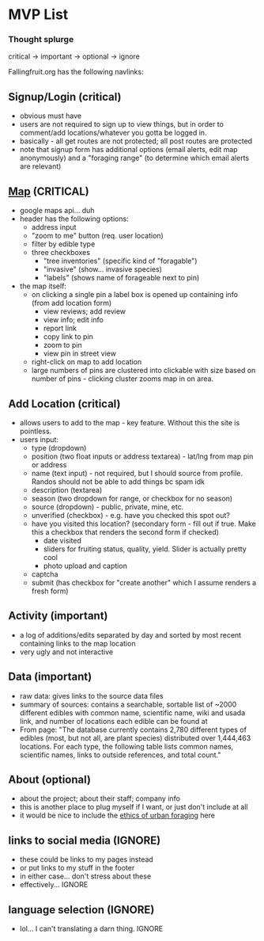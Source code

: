 # MVP List


### Thought splurge

critical -> important -> optional -> ignore

Fallingfruit.org has the following navlinks:

## Signup/Login (critical)
- obvious must have
- users are not required to sign up to view things, but in order to comment/add locations/whatever you gotta be logged in.
- basically - all get routes are not protected; all post routes are protected
- note that signup form has additional options (email alerts, edit map anonymously) and a "foraging range" (to determine which email alerts are relevant)

## [Map](map_feature.md) (CRITICAL)
- google maps api... duh
- header has the following options:
  - address input
  - "zoom to me" button (req. user location)
  - filter by edible type
  - three checkboxes
    - "tree inventories" (specific kind of "foragable")
    - "invasive" (show... invasive species)
    - "labels" (shows name of forageable next to pin)
- the map itself:
  - on clicking a single pin a label box is opened up containing info (from add location form)
    - view reviews; add review
    - view info; edit info
    - report link
    - copy link to pin
    - zoom to pin
    - view pin in street view
  - right-click on map to add location
  - large numbers of pins are clustered into clickable with size based on number of pins - clicking cluster zooms map in on area.

## Add Location (critical)
- allows users to add to the map - key feature. Without this the site is pointless.
- users input:
  - type (dropdown)
  - position (two float inputs or address textarea) - lat/lng from map pin or address
  - name (text input) - not required, but I should source from profile. Randos should not be able to add things bc spam idk
  - description (textarea)
  - season (two dropdown for range, or checkbox for no season)
  - source (dropdown) - public, private, mine, etc.
  - unverified (checkbox) - e.g. have you checked this spot out?
  - have you visited this location? (secondary form - fill out if true. Make this a checkbox that renders the second form if checked)
    - date visited
    - sliders for fruiting status, quality, yield. Slider is actually pretty cool
    - photo upload and caption
  - captcha
  - submit (has checkbox for "create another" which I assume renders a fresh form)

## Activity (important)
- a log of additions/edits separated by day and sorted by most recent containing links to the map location
- very ugly and not interactive

## Data (important)
- raw data: gives links to the source data files
- summary of sources: contains a searchable, sortable list of ~2000 different edibles with common name, scientific name, wiki and usada link, and number of locations each edible can be found at
- From page: "The database currently contains 2,780 different types of edibles (most, but not all, are plant species) distributed over 1,444,463 locations. For each type, the following table lists common names, scientific names, links to outside references, and total count."

## About (optional)
- about the project; about their staff; company info
- this is another place to plug myself if I want, or just don't include at all
- it would be nice to include the [ethics of urban foraging](https://docs.google.com/document/d/1SupIGQKC5Vgi3VYkdIQc05y_S7jSoZ4RTS-CzwlEAMY/edit) here

## links to social media (IGNORE)
- these could be links to my pages instead
- or put links to my stuff in the footer
- in either case... don't stress about these
- effectively... IGNORE

## language selection (IGNORE)
- lol... I can't translating a darn thing. IGNORE
